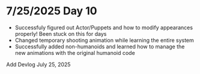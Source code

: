 # 7/25/2025 Day 10

- Successfuly figured out Actor/Puppets and how to modify appearances properly! Been stuck on this for days
- Changed temporary shooting animation while learning the entire system
- Successfully added non-humanoids and learned how to manage the new animations with the original humanoid code

Add Devlog July 25, 2025
